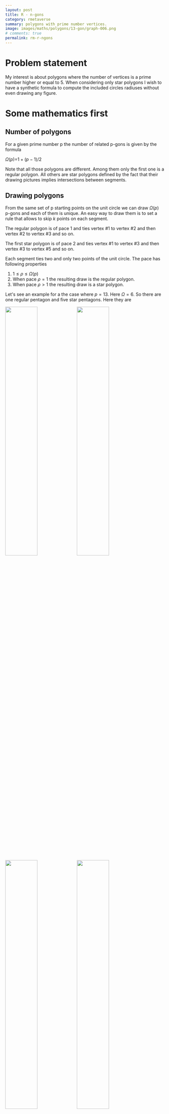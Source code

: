 ```yaml
---
layout: post
title: R - n-gons
category: rmetaverse
summary: polygons with prime number vertices.
image: images/maths/polygons/13-gon/graph-006.png
# comments: true
permalink: rm-r-ngons
---
```


Problem statement
=================

My interest is about polygons where the number of vertices is a prime
number  higher or equal to 5. When considering only star polygons  I
wish to have a synthetic formula to compute the included circles
radiuses  without even drawing any figure.

Some mathematics first
======================

Number of polygons
------------------

For a given prime number p  the number of related p-gons is given by the
formula

*Ω*(*p*)=1 + (*p* − 1)/2

Note that all those polygons are different. Among them  only the first
one is a regular polygon. All others are star polygons  defined by the
fact that their drawing pictures implies intersections between segments.

Drawing polygons
----------------

From the same set of p starting points on the unit circle  we can draw
*Ω*(*p*) p-gons  and each of them is unique. An easy way to draw them is
to set a rule that allows to skip *k* points on each segment.

The regular polygon is of pace 1  and ties vertex \#1 to vertex \#2 
and then vertex \#2 to vertex \#3 and so on.

The first star polygon is of pace 2  and ties vertex \#1 to vertex
\#3  and then vertex \#3 to vertex \#5 and so on.

Each segment ties two and only two points of the unit circle. The pace
has following properties

1.  1 ≤ *ρ* ≤ *Ω*(*p*)
2.  When pace *ρ* = 1  the resulting draw is the regular polygon.
3.  When pace *ρ* &gt; 1  the resulting draw is a star polygon.

Let's see an example  for a the case where *p* = 13. Here  *Ω* = 6. So 
there are one regular pentagon and five star pentagons. Here they are

<img src="https://neonira.github.io/images/maths/polygons/13-gon/graph-001.png" width="45%" /><img src="https://neonira.github.io/images/maths/polygons/13-gon/graph-002.png" width="45%" /><img src="https://neonira.github.io/images/maths/polygons/13-gon/graph-003.png" width="45%" /><img src="https://neonira.github.io/images/maths/polygons/13-gon/graph-004.png" width="45%" /><img src="https://neonira.github.io/images/maths/polygons/13-gon/graph-005.png" width="45%" /><img src="https://neonira.github.io/images/maths/polygons/13-gon/graph-006.png" width="45%" />

Red dot on a regular polygon shows point numbered 1  that is the
starting point we index other points from. As it exists a vertical axis
symmetry  you may number clockwise or counter clockwise. On figures  I
took the choice to number counter clockwise
<cite class='comment'>(mathematical way)</cite>.

Two more complex examples. First  about 17-gons  second about 89-gons.

<video width="45%" controls>
<source src="https://neonira.github.io/images/maths/polygons/video/17-gon.mp4" type="video/mp4">
</video>
<video width="45%" controls>
<source src="https://neonira.github.io/images/maths/polygons/video/89-gon.mp4" type="video/mp4">
</video>

A special suite
===============

Its definition
--------------

Let's consider following suite  named *ν*(*ρ*  *p*) where p is the
chosen prime  and *ρ* the pace of the star polygon. Suite *ν* takes
values in ℕ for each parameter  and gives back values in ℕ.

1.  The length *λ* of the suite *ν*(*ρ*  *p*) is
    *λ*(*p*)=⌊(*p* − 1)/2⌋−1
2.  *ν*(2  *p*)=2  the first term is the pace of the first star polygon 
    i.e. 2 
3.  *ν*(3  *p*)=(*p* − 1)/2
4.  *ν*(*n* + 2  *p*)=*ν*(*n*  *p*)+1  when n is even
5.  *ν*(*n* + 2  *p*)=*ν*(*n*  *p*)−1  when n is odd
6.  Last term *η* is
    *η* = (*ν*(2  *p*)+*ν*(3  *p*))/2 = (2 + (*p* − 1)/2)/2 = (*p* + 3)/4

Some instances of *ν*
---------------------

prime | *ν* | *λ*
:----:|:--------------------------------------------------------|:------
5 | 2 | 1
7 | 2 3 | 2
11| 2 5 3 4 | 4
13| 2 6 3 5 4 | 5
17|2 8 3 7 4 6 5 | 7
19|2 9 3 8 4 7 5 6 | 8
23|2 11 3 10 4 9 5 8 6 7 | 10
29|2 14 3 13 4 12 5 11 6 10 7 9 8 | 13
31|2 15 3 14 4 13 5 12 6 11 7 10 8 9 | 14
37|2 18 3 17 4 16 5 15 6 14 7 13 8 12 9 11 10 | 17
41|2 20 3 19 4 18 5 17 6 16 7 15 8 14 9 13 10 12 11 | 19
43|2 21 3 20 4 19 5 18 6 17 7 16 8 15 9 14 10 13 11 12 | 20
47|2 23 3 22 4 21 5 20 6 19 7 18 8 17 9 16 10 15 11 14 12 13 | 22
51|2 26 3 25 4 24 5 23 6 22 7 21 8 20 9 19 10 18 11 17 12 16 13 15 14 |25

The suite seems to oscillate from highest span to lowest span until span
vanishes
<cite class='comment'>(*δ* = *ν*(*n*  *p*)−*ν*(*n* + 1  *p*)=1)</cite>.
To see it  focus on the red dots of star polygons in movies above.

Solution of the stated problem
==============================

Let's name *ϕ* the function that computes the included circles radiuses 
given the pace *ρ* as parameter 

*ϕ*(*ρ*) = \|sin(pi/2 + (*ν*(*ρ*, p) - 1) * 2 * pi /p)\|

Some instances of *ϕ*
---------------------

prime | *ν*  | *ϕ* 
:----:|:----------------------------|:---------------------------------------------
5 | 2 | 0.309016994374948
7 | 2 3 | 0.623489801858734 0.222520933956314
11| 2 5 3 4 | 0.841253532831181 0.654860733945285 0.415415013001886 0.142314838273285
13| 2 6 3 5 4 | 0.88545602565321 0.748510748171101 0.568064746731156 0.354604887042536 0.120536680255323
17|2 8 3 7 4 6 5 | 0.932472229404356 0.850217135729614 0.739008917220659 0.602634636379256 0.445738355776538 0.273662990072083 0.0922683594633018
19|2 9 3 8 4 7 5 6 | 0.945817241700635 0.879473751206489 0.789140509396394 0.677281571625741 0.546948158122427 0.40169542465297 0.245485487140799 0.0825793454723324
23|2 11 3 10 4 9 5 8 6 7 | 0.962917287347799 0.917211301505453 0.854419404546489 0.77571129070442 0.682553143218654 0.576680322114867 0.460065037731152 0.334879612170986 0.203456013052634 0.068242413364671
29|2 14 3 13 4 12 5 11 6 10 7 9 8 | 0.976620555710087 0.947653171182802 0.907575419670957 0.856857176167589 0.796093065705644 0.725995491923131 0.647386284781828 0.561187065362382 0.46840844069979 0.370138155339914 0.267528338529221 0.161781996552764 0.0541389085854179
31|2 15 3 14 4 13 5 12 6 11 7 10 8 9 | 0.979529941252494 0.954139256400049 0.918957811620231 0.874346616144582 0.820763441207276 0.758758122692791 0.688966919075687 0.612105982547662 0.528964010326963 0.440394151557634 0.347305252844821 0.25065253225872 0.151427777504577 0.0506491688387124
37|2 18 3 17 4 16 5 15 6 14 7 13 8 12 9 11 10 | 0.985615910347708 0.967732946933499 0.942877445461084 0.911228490388136 0.873014113161188 0.828509649243842 0.77803575431844 0.721956093954524 0.660674723390081 0.594633176304287 0.524307283557232 0.450203744817673 0.372856477780309 0.29282277127655 0.210679269995726 0.127017819746879 0.0424412031961485
41|2 20 3 19 4 18 5 17 6 16 7 15 8 14 9 13 10 12 11 | 0.988280423780349 0.973695423877779 0.953396392054931 0.927502451102095 0.896165556961056 0.859569606987201 0.817929360766718 0.771489179821943 0.720521593600787 0.665325700165565 0.606225410966638 0.543567550001221 0.477719818512263 0.40906863717134 0.338016878408503 0.264981502196661 0.190391109164668 0.1146834253984 0.0383027336900356
43|2 21 3 20 4 19 5 18 6 17 7 16 8 15 9 14 10 13 11 12 | 0.98934336807511 0.976075877555927 0.957600599908406 0.934016108732548 0.905448237493147 0.872049408143808 0.833997817889878 0.791496488429254 0.744772182743782 0.694074195220634 0.639673021558891 0.581858915557953 0.52094034048793 0.457242323304638 0.391104720490156 0.322880404771446 0.252933382391681 0.181636850979436 0.109371208377875 0.0365220230576584]
47|2 23 3 22 4 21 5 20 6 19 7 18 8 17 9 16 10 15 11 14 12 13 | 0.98934336807511 0.976075877555927 0.957600599908406 0.934016108732548 0.905448237493147 0.872049408143808 0.833997817889878 0.791496488429254 0.744772182743782 0.694074195220634 0.639673021558891 0.581858915557953 0.52094034048793 0.457242323304638 0.391104720490156 0.322880404771446 0.252933382391681 0.181636850979436 0.109371208377875 0.0365220230576584
51|2 26 3 25 4 24 5 23 6 22 7 21 8 20 9 19 10 18 11 17 12 16 13 15 14 |0.99107748815478 0.979961705036587 0.964469175054377 0.944669091607919 0.920649886676429 0.892518835859881 0.860401579260139 0.82444156034176 0.784799385278661 0.741652105647957 0.695192427674642 0.645627851558802 0.593179744729355 0.538082353163373 0.480581755186684 0.420934762428335 0.359407772837513 0.296275580885634 0.231820150267529 0.16632935458313 0.100095691624099 0.0334149770076742] [0.992981096013517 0.984230577947597 0.972022914080411 0.956400984276522 0.937419661134121 0.915145617243018 0.889657090994747 0.861043611767355 0.829405685450202 0.794854441413353 0.75751124216162 0.717507257044331 0.674983001518211 0.630087843581711 0.582979479114472 0.533823377964791 0.482792202730745 0.430065202276521 0.375827582114238 0.320269853862838 0.263587166069068 0.205978618741098 0.147646564002482 0.0887958953229347 0.0296333278225597

Note  as expected  included circles radiuses are in descending order.
